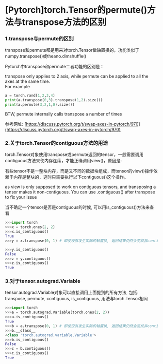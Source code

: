 # \[Pytorch\]torch.Tensor的permute\(\)方法与transpose方法的区别

### 1.transpose与permute的区别

transpose和permute都是用来对torch.Tensor做轴置换的，功能类似于numpy.transpose\(\)或theano.dimshuffle\(\)

Pytorch中transpose和permute二者功能的区别是：

transpose only applies to 2 axis, while permute can be applied to all the axes at the same time.  
For example

```python
a = torch.rand(1,2,3,4)
print(a.transpose(0,3).transpose(1,2).size())
print(a.permute(3,2,1,0).size())
```

BTW, permute internally calls transpose a number of times

参考网址: [https://discuss.pytorch.org/t/swap-axes-in-pytorch/970](https://discuss.pytorch.org/t/swap-axes-in-pytorch/970)

### 2.关于torch.Tensor的contiguous方法的用途

torch.Tensor对象使用transpose或permute返回的tensor，一般需要调用contiguous方法来使内存连续，才能正确调用view\(\)，原因是:

有些tensor不是一整块内存，而是又不同的数据块组成，而tensor的view\(\)操作依赖于内存是整块的，这时只需要执行以下contiguous\(\)这个操作。

as view is only supposed to work on contiguous tensors, and transposing a tensor makes it non-contiguous. You can use .contiguous\(\) after transpose to fix your issue

当不确定一个tensor是否是contiguous的时候, 可以用is\_contiguous\(\)方法来查看

```python
>>>import torch
>>>x = torch.ones(2, 2)
>>>x.is_contiguous()
True
>>>y = x.transpose(0, 1) # 即使没有发生实际的轴置换, 返回结果仍然会变成非contiguous的

>>>y.is_contiguous()
False
>>>z = y.contiguous()
>>>z.is_contiguous()
True
```

### 3.对于tensor.autograd.Variable

tensor.autograd.Variable对象可以直接调用上面提到的所有方法, 包括: transpose, permute, contiguous, is\_contiguous, 用法与torch.Tensor相同

```python
>>>import torch
>>>a = torch.autograd.Variable(torch.ones(2, 2))
>>>a.is_contiguous()
True
>>>b = a.transpose(0, 1) # 即使没有发生实际的轴置换, 返回结果仍然会变成非contiguous的
>>>b.__class__
<class 'torch.autograd.variable.Variable'>
>>>b.is_contiguous()
False
>>>c = b.contiguous()
>>>c.is_contiguous()
True
```




